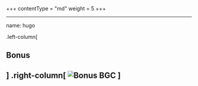 +++
contentType = "md"
weight = 5
+++

---
name: hugo

.left-column[
  ## Bonus
]
.right-column[
![Bonus BGC](https://scontent.fwaw3-1.fna.fbcdn.net/v/t1.0-9/22688441_530970237238074_2517795940864885914_n.jpg?_nc_cat=107&_nc_ht=scontent.fwaw3-1.fna&oh=9447b9fff89491af4ab6961df57cfb26&oe=5D2510DB)
]
---
